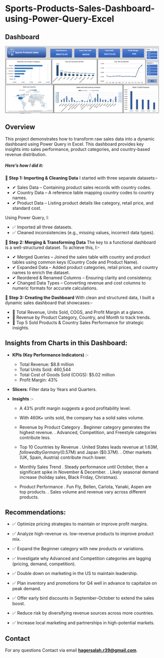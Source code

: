 # Sports-Products-Sales-Dashboard-using-Power-Query-Excel


## Dashboard


![Dashboard Screenshot](https://github.com/HagerSalahRamadan/Sports-Products-Sales-Dashboard-using-Power-Query-Excel/blob/main/Sales_Analysis_Dashboard.PNG)


## **Overview**
 
This project demonstrates how to transform raw sales data into a dynamic dashboard using Power Query in Excel.
This dashboard provides key insights into sales performance, product categories, and country-based revenue distribution.


##### **Here’s how I did it**:
**🔹 Step 1: Importing & Cleaning Data**
I started with three separate datasets:-
   - ✔ Sales Data – Containing product sales records with country codes.
   - ✔ Country Data – A reference table mapping country codes to country names.
   - ✔ Product Data – Listing product details like category, retail price, and standard cost.

Using Power Query, I:
   - ✅ Imported all three datasets.
   - ✅ Cleaned inconsistencies (e.g., missing values, incorrect data types).

**🔹 Step 2: Merging & Transforming Data**
The key to a functional dashboard is a well-structured dataset. To achieve this, I:-
   - ✔ Merged Queries – Joined the sales table with country and product tables using common keys (Country Code and Product Name).
   - ✔ Expanded Data – Added product categories, retail prices, and country names to enrich the dataset.
   - ✔ Reordered & Renamed Columns – Ensuring clarity and consistency.
   - ✔ Changed Data Types – Converting revenue and cost columns to numeric formats for accurate calculations.

**🔹 Step 3: Creating the Dashboard**
With clean and structured data, I built a dynamic sales dashboard that showcases:-
   - 📌 Total Revenue, Units Sold, COGS, and Profit Margin at a glance.
   - 📌 Revenue by Product Category, Country, and Month to track trends.
   - 📌 Top 5 Sold Products & Country Sales Performance for strategic insights.


  
## Insights from Charts in this Dashboard:

- **KPIs (Key Performance Indicators)** :-
    -  Total Revenue: $8.8 million
    -  Total Units Sold: 460,544
    -  Total Cost of Goods Sold (COGS): $5.02 million
    -  Profit Margin: 43%

   
- **Slicers**: Filter data by Years and Quarters. 

 - **Insights** :-
   -  A 43% profit margin suggests a good profitability level.
   -  With 460K+ units sold, the company has a solid sales volume.
   -  Revenue by Product Category 
         .  Beginner category generates the highest revenue.
         .  Advanced, Competition, and Freestyle categories contribute less.

   -  Top 10 Countries by Revenue 
         .  United States leads revenue at $1.63M, followed by Germany 
                  ($0.57M) and Japan ($0.37M).
         .  Other markets (UK, Spain, Austria) contribute much lower.

   -  Monthly Sales Trend 
        . Steady performance until October, then a significant spike in 
                 November & December.
        .  Likely seasonal demand increase (holiday sales, Black Friday, 
                  Christmas).
   -  Product Performance
       . Fun Fly, Bellen, Carlota, Yanaki, Aspen are top products.
       . Sales volume and revenue vary across different products.
  
## Recommendations:

  - ✅ Optimize pricing strategies to maintain or improve profit margins.

  - ✅ Analyze high-revenue vs. low-revenue products to improve product mix.

  - ✅ Expand the Beginner category with new products or variations.

  - ✅ Investigate why Advanced and Competition categories are lagging (pricing, demand, competition).

  - ✅ Double down on marketing in the US to maintain leadership.

  - ✅ Plan inventory and promotions for Q4 well in advance to capitalize on peak demand.

  - ✅ Offer early bird discounts in September-October to extend the sales boost.

  - ✅ Reduce risk by diversifying revenue sources across more countries.

  - ✅ Increase local marketing and partnerships in high-potential markets.


## Contact

For any questions Contact via email **hagersalah.r39@gmail.com**.

